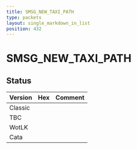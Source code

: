 ```yaml
---
title: SMSG_NEW_TAXI_PATH
type: packets
layout: single_markdown_in_list
position: 432
---
```


# SMSG_NEW_TAXI_PATH

## Status

Version | Hex | Comment
---------- | ---------- | ---------- 
Classic |  |  
TBC |  |  
WotLK |  |  
Cata |  |  
